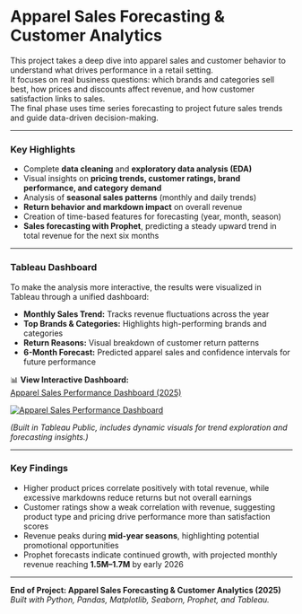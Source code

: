 # Apparel Sales Forecasting & Customer Analytics

This project takes a deep dive into apparel sales and customer behavior to understand what drives performance in a retail setting.  
It focuses on real business questions: which brands and categories sell best, how prices and discounts affect revenue, and how customer satisfaction links to sales.  
The final phase uses time series forecasting to project future sales trends and guide data-driven decision-making.

---

### Key Highlights
- Complete **data cleaning** and **exploratory data analysis (EDA)**
- Visual insights on **pricing trends, customer ratings, brand performance, and category demand**
- Analysis of **seasonal sales patterns** (monthly and daily trends)
- **Return behavior and markdown impact** on overall revenue
- Creation of time-based features for forecasting (year, month, season)
- **Sales forecasting with Prophet**, predicting a steady upward trend in total revenue for the next six months

---

### Tableau Dashboard
To make the analysis more interactive, the results were visualized in Tableau through a unified dashboard:
- **Monthly Sales Trend:** Tracks revenue fluctuations across the year  
- **Top Brands & Categories:** Highlights high-performing brands and categories  
- **Return Reasons:** Visual breakdown of customer return patterns  
- **6-Month Forecast:** Predicted apparel sales and confidence intervals for future performance  

📊 **View Interactive Dashboard:**  
[Apparel Sales Performance Dashboard (2025)](https://public.tableau.com/app/profile/babra.akinyi/viz/ApparelSalesPerformanceDashboard2025/ApparelSalesDashboard)

[![Apparel Sales Performance Dashboard](https://raw.githubusercontent.com/BabraAkinyi/Apparel-Sales-Forecasting/main/dashboard_preview.png)](https://public.tableau.com/app/profile/babra.akinyi/viz/ApparelSalesPerformanceDashboard2025)

*(Built in Tableau Public, includes dynamic visuals for trend exploration and forecasting insights.)*

---

### Key Findings
- Higher product prices correlate positively with total revenue, while excessive markdowns reduce returns but not overall earnings  
- Customer ratings show a weak correlation with revenue, suggesting product type and pricing drive performance more than satisfaction scores  
- Revenue peaks during **mid-year seasons**, highlighting potential promotional opportunities  
- Prophet forecasts indicate continued growth, with projected monthly revenue reaching **1.5M–1.7M** by early 2026

---

**End of Project: Apparel Sales Forecasting & Customer Analytics (2025)**  
*Built with Python, Pandas, Matplotlib, Seaborn, Prophet, and Tableau.*



